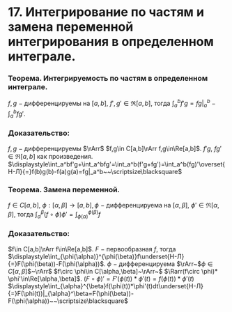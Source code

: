# 17. Интегрирование по частям и замена переменной интегрирования в определенном интеграле.

### Теорема. Интегрируемость по частям в определенном интеграле.
$f,g~-~$дифференцируемы на $[a,b],~f',g'\in\Re[a,b],$ тогда
$\displaystyle\int_a^bf'g=fg|_a^b-\int_a^bfg'$.

### Доказательство:
$f,g~-~$дифференцируемы $\rArr$ $f,g\in C[a,b]\rArr f,g\in\Re[a,b]$.
$f'g,~fg'\in\Re[a,b]$ как произведения.
$\displaystyle\int_a^bf'g+\int_a^bfg'=\int_a^b(f'g+fg')=\int_a^b(fg)'\overset{Н-Л}{=}f(b)g(b)-f(a)g(a)=fg|_a^b~~\scriptsize\blacksquare$

### Теорема. Замена переменной.
$f\in C[a,b]$, $\phi:[\alpha,\beta]\to[a,b],\phi~-~$дифференцируема на $[\alpha,\beta]$,
$\phi'\in\Re[\alpha,\beta],~$тогда $\displaystyle\int_\alpha^\beta (f\circ \phi)\phi'=\int_{\phi(\alpha)}^{\phi(\beta)}f$

### Доказательство:
$f\in C[a,b]\rArr f\in\Re[a,b]$. $F~-~$первообразная $f$, тогда
 $\displaystyle\int_{\phi(\alpha)}^{\phi(\beta)}f\underset{Н-Л}{=}F(\phi(\beta))-F(\phi(\alpha))$.
$\phi~-~$дифференцируема $\rArr~$$\phi\in C[\alpha,\beta]$$~\rArr$ $f\circ \phi\in C[\alpha,\beta]~\rArr~$
$\Rarr(f\circ \phi)* \phi'\in\Re[\alpha,\beta]$.
$(F\circ\phi)'=F'(\phi(t))*\phi'(t)=f(\phi(t))*\phi'(t)$
$\displaystyle\int_{\alpha}^{\beta}f(\phi(t))*\phi'(t)dt\underset{Н-Л}{=}F(\phi(t))|_{\alpha}^\beta=F(\phi(\beta))-F(\phi(\alpha))~~\scriptsize\blacksquare$